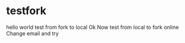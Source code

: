 # testfork
hello world
test from fork to local
Ok
Now test from local to fork online
Change email and try